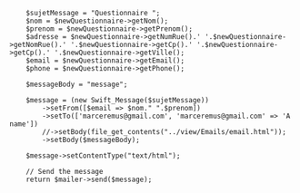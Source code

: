         $sujetMessage = "Questionnaire ";
        $nom = $newQuestionnaire->getNom();
        $prenom = $newQuestionnaire->getPrenom();
        $adresse = $newQuestionnaire->getNumRue().' '.$newQuestionnaire->getNomRue().' '.$newQuestionnaire->getCp().' '.$newQuestionnaire->getCp().' '.$newQuestionnaire->getVille();
        $email = $newQuestionnaire->getEmail();
        $phone = $newQuestionnaire->getPhone();

        $messageBody = "message";

        $message = (new Swift_Message($sujetMessage))
            ->setFrom([$email => $nom." ".$prenom])
            ->setTo(['marceremus@gmail.com', 'marceremus@gmail.com' => 'A name'])
            //->setBody(file_get_contents("../view/Emails/email.html"));
            ->setBody($messageBody);

        $message->setContentType("text/html");

        // Send the message
        return $mailer->send($message);